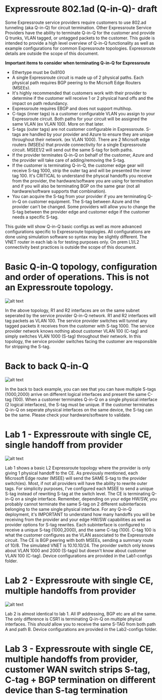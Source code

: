 # Expressroute 802.1ad (Q-in-Q)- draft
Some Expressroute service providers require customers to use 802.ad tunneling (aka Q-in-Q) for circuit termination. Other Expressroute Service Providers have the ability to terminate Q-in-Q for the customer and provide Q trunks, VLAN tagged, or untagged packets to the customer. This guide is intended to provide a high level overview of Q-in-Q functionality as well as example configurations for common Expressroute topologies. Expressroute details are outside the scope of this document. 

**Important items to consider when terminating Q-in-Q for Expressroute**

- Ethertype must be 0x8100
- A single Expressroute circuit is made up of 2 physical paths. Each physical path requires BGP peering to the Micrsoft Edge Routers (MSEEs).
- It's highly recommended that customers work with their provider to determine if the customer will receive 1 or 2 physical hand offs and the impact on path redundancy.
- Expressroute requires EBGP and does not support multihop.
- C-tags (inner tags) is a customer configurable VLAN you assign to your Expressroute circuit. Both paths for your circuit will be assigned the same VLAN (ex VLAN 100). More on that later.
- S-tags (outer tags) are not customer configurable in Expressroute. S-tags are handled by your provider and Azure to ensure they are unique throughout their network. (ex VLAN 1000). There are 2 Micrsoft edge routers (MSEEs) that provide connectivity for a single Expressroute circuit. MSEE1/2 will send out the same S-tag for both paths.
- If the provider terminates Q-in-Q on behalf of the customer, Azure and the provider will take care of adding/removing the S-tag.
- If the customer is terminating Q-in-Q, the customer edge gear will receive S-tag 1000, strip the outer tag and will be presented the inner tag 100. It's CRITICAL to understand the physcal handoffs you receive from the provider, the hardware/software you are using for termination and if you will also be terminating BGP on the same gear (not all hardware/software supports that combination). 
- You can acquire the S-tag from your provider if you are terminating Q-in-Q on customer equipment. The S-tag between Azure and the provider can't be changed. Some providers will allow you to change the S-tag between the provider edge and customer edge if the customer needs a specific S-tag.


This guide will show Q-in-Q basic configs as well as more advanced configurations specific to Expressroute topologies. All configurations are done using simulation software so syntax may be slightly different. The VNET router in each lab is for testing purposes only. On prem L1/L2 connectivity best practices is outside the scope of this document.

# Basic Q-in-Q topology, configuration and order of operations. This is not an Expressroute topology.
![alt text](https://github.com/jwrightazure/lab/blob/master/Expressroute-Q-in-Q/basics.png)

In the above topology, R1 and R2 interfaces are on the same subnet seperated by the service provider Q-in-Q network. R1 and R2 interfaces will tag packets as VLAN 100. The service provider switches will tunnel any tagged packets it receives from the customer with S-tag 1000. The service provider network knows nothing about customer VLAN 100 (C-tag) and simply switches VLAN 1000 (S-tag) throughout their network. In this topology, the service provider switches facing the customer are responsible for stripping the S-tag.

# Back to back Q-in-Q 
![alt text](https://github.com/jwrightazure/lab/blob/master/Expressroute-Q-in-Q/b2b.png)

In the back to back example, you can see that you can have multiple S-tags (1000,2000) arrive on different logical interfaces and present the same C-tag (100).  When a customer terminates Q-in-Q on a single physical interface (2 logical interfaces), the S-tag must be unique. If the customer terminates Q-in-Q on seperate physical interfaces on the same device, the S-tag can be the same. Please check your hardware/software to validate.

# Lab 1 - Expressroute with single CE, single handoff from provider
![alt text](https://github.com/jwrightazure/lab/blob/master/Expressroute-Q-in-Q/Lab1-configs/lab1-topo.png)

Lab 1 shows a basic L2 Expressroute topology where the provider is only giving 1 physical handoff to the CE. As previously mentioned, each Microsoft Edge router (MSEE) will send the SAME S-tag to the provider switch(es). Most, if not all providers will have the ability to rewrite outer tags. For simplicity purposes, I've configured each MSEE to send a unique S-tag instead of rewriting S-tag at the switch level. The CE is terminating Q-in-Q on a single interface. Remember, depending on your edge HW/SW, you probably cannot terminate the same S-tag on 2 different subinterfaces belonging to the same single physical interface. For any Q-in-Q deployment, it's IMPORTANT to understand how many handoffs you will be receiving from the provider and your edge HW/SW capabilities as well as provider options for S-tag rewrites. Each subinterface is configured to receive a unique S-tag (1000,2000), and the same C-tag (100). C-tag 100 is what the customer configures as the VLAN associated to the Expressroute circuit. The CE is BGP peering with both MSEEs, sending a summary route of 10/8. The simulated VNET is 10.10.10/24. The provider switch only knows about VLAN 1000 and 2000 (S-tags) but doesn't know about customer VLAN 100 (C-tag). Device configurations are provided in the Lab1-configs folder.

# Lab 2 - Expressroute with single CE, multiple handoffs from provider
![alt text](https://github.com/jwrightazure/lab/blob/master/Expressroute-Q-in-Q/Lab2-configs/sr-mi.png)

Lab 2 is almost identical to lab 1. All IP addressing, BGP etc are all the same. The only difference is CSR1 is terminating Q-in-Q on multiple phyical interfaces. This *should* allow you to receive the same S-TAG from both path A and path B. Device configurations are provided in the Lab2-configs folder.

# Lab 3 - Expressroute with single CE, multiple handoffs from provider, customer WAN switch strips S-tag, C-tag + BGP termination on different device than S-tag termination

